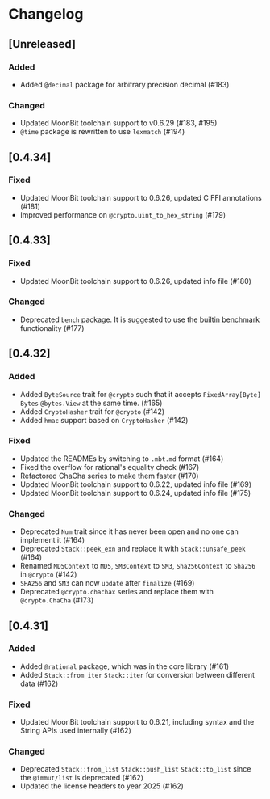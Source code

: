 # Changelog

## [Unreleased]

### Added

- Added `@decimal` package for arbitrary precision decimal (#183)

### Changed

- Updated MoonBit toolchain support to v0.6.29 (#183, #195)
- `@time` package is rewritten to use `lexmatch` (#194)

## [0.4.34]

### Fixed

- Updated MoonBit toolchain support to 0.6.26, updated C FFI annotations (#181)
- Improved performance on `@crypto.uint_to_hex_string` (#179)

## [0.4.33]

### Fixed

- Updated MoonBit toolchain support to 0.6.26, updated info file (#180)

### Changed

- Deprecated `bench` package. It is suggested to use the
  [builtin benchmark](https://docs.moonbitlang.com/en/latest/language/benchmarks.html)
  functionality (#177)

## [0.4.32]

### Added

- Added `ByteSource` trait for `@crypto` such that it accepts `FixedArray[Byte]`
  `Bytes` `@bytes.View` at the same time. (#165)
- Added `CryptoHasher` trait for `@crypto` (#142)
- Added `hmac` support based on `CryptoHasher` (#142)

### Fixed

- Updated the READMEs by switching to `.mbt.md` format (#164)
- Fixed the overflow for rational's equality check (#167)
- Refactored ChaCha series to make them faster (#170)
- Updated MoonBit toolchain support to 0.6.22, updated info file (#169)
- Updated MoonBit toolchain support to 0.6.24, updated info file (#175)

### Changed

- Deprecated `Num` trait since it has never been open and no one can implement
  it (#164)
- Deprecated `Stack::peek_exn` and replace it with `Stack::unsafe_peek` (#164)
- Renamed `MD5Context` to `MD5`, `SM3Context` to `SM3`, `Sha256Context` to
  `Sha256` in `@crypto` (#142)
- `SHA256` and `SM3` can now `update` after `finalize` (#169)
- Deprecated `@crypto.chachax` series and replace them with `@crypto.ChaCha`
  (#173)

## [0.4.31]

### Added

- Added `@rational` package, which was in the core library (#161)
- Added `Stack::from_iter` `Stack::iter` for conversion between different data
  (#162)

### Fixed

- Updated MoonBit toolchain support to 0.6.21, including syntax and the String
  APIs used internally (#162)

### Changed

- Deprecated `Stack::from_list` `Stack::push_list` `Stack::to_list` since the
  `@immut/list` is deprecated (#162)
- Updated the license headers to year 2025 (#162)
